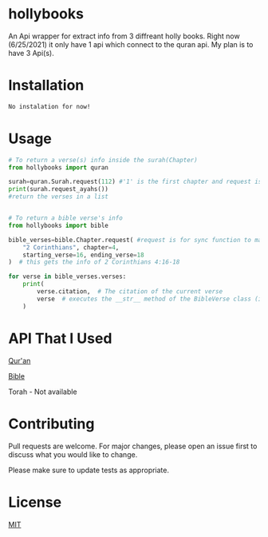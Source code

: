 # hollybooks

An Api wrapper for extract info from 3 diffreant holly books. Right now (6/25/2021) it only have 1 api which connect to the quran api. My plan is to have 3 Api(s).

# Installation

```bash
No instalation for now!
```

# Usage

```python
# To return a verse(s) info inside the surah(Chapter)
from hollybooks import quran

surah=quran.Surah.request(112) #'1' is the first chapter and request is for sync function to make it async replace request to async_request()
print(surah.request_ayahs())
#return the verses in a list 


# To return a bible verse's info
from hollybooks import bible

bible_verses=bible.Chapter.request( #request is for sync function to make it async replace request to async_request()
    "2 Corinthians", chapter=4,
    starting_verse=16, ending_verse=18
)  # this gets the info of 2 Corinthians 4:16-18

for verse in bible_verses.verses:
    print(
        verse.citation,  # The citation of the current verse
        verse  # executes the __str__ method of the BibleVerse class (it returns the verse itself)
    ) 
```

# API That I Used

[Qur'an](https://alquran.cloud/api)

[Bible](https://bible-api.com/)

Torah - Not available

# Contributing

Pull requests are welcome. For major changes, please open an issue first to discuss what you would like to change.

Please make sure to update tests as appropriate.

# License

[MIT](https://choosealicense.com/licenses/mit/)
